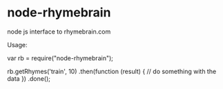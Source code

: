 node-rhymebrain
===============

node js interface to rhymebrain.com

Usage:

var rb = require("node-rhymebrain");

rb.getRhymes('train', 10)
  .then(function (result) {
    // do something with the data
  })
  .done();
